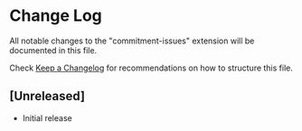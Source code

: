 # Change Log

All notable changes to the "commitment-issues" extension will be documented in this file.

Check [Keep a Changelog](http://keepachangelog.com/) for recommendations on how to structure this file.

## [Unreleased]

- Initial release